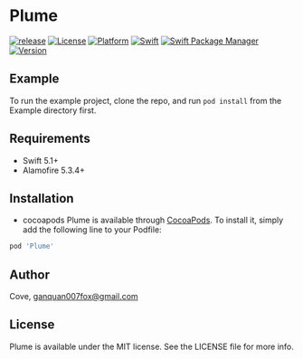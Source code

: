 # Plume

[![release](https://github.com/cove1205/Plume/actions/workflows/release.yaml/badge.svg?branch=master)](https://github.com/cove1205/Plume/actions/workflows/release.yaml)
[![License](https://img.shields.io/github/license/cove1205/Plume?style=flat)](https://cocoapods.org/pods/Plume)
[![Platform](https://img.shields.io/cocoapods/p/Plume?style=flat&color=informational)](https://cocoapods.org/pods/Plume)
[![Swift](https://img.shields.io/badge/Swift-5.1+-blue)](https://img.shields.io/badge/Swift-5.1+-blue?style=flat-square)
[![Swift Package Manager](https://img.shields.io/badge/Swift_Package_Manager-compatible-brightgreen)](https://img.shields.io/badge/Swift_Package_Manager-compatible-orange?style=flat-square)
[![Version](https://img.shields.io/cocoapods/v/Plume.svg?style=flat)](https://cocoapods.org/pods/Plume)
<!-- [![Carthage Compatible](https://img.shields.io/badge/Carthage-Compatible-brightgreen)](https://github.com/Carthage/Carthage) -->

## Example

To run the example project, clone the repo, and run `pod install` from the Example directory first.

## Requirements

* Swift 5.1+
* Alamofire 5.3.4+

## Installation

* cocoapods
Plume is available through [CocoaPods](https://cocoapods.org). To install
it, simply add the following line to your Podfile:

```ruby
pod 'Plume'
```

## Author

Cove, ganquan007fox@gmail.com

## License

Plume is available under the MIT license. See the LICENSE file for more info.
